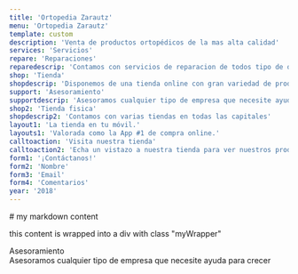 ```yaml
---
title: 'Ortopedia Zarautz'
menu: 'Ortopedia Zarautz'
template: custom
description: 'Venta de productos ortopédicos de la mas alta calidad'
services: 'Servicios'
repare: 'Reparaciones'
reparedescrip: 'Contamos con servicios de reparacion de todos tipo de dispositivo movil'
shop: 'Tienda'
shopdescrip: 'Disponemos de una tienda online con gran variedad de productos'
support: 'Asesoramiento'
supportdescrip: 'Asesoramos cualquier tipo de empresa que necesite ayuda para crecer'
shop2: 'Tienda fisica'
shopdescrip2: 'Contamos con varias tiendas en todas las capitales'
layout1: 'La tienda en tu móvil.'
layouts1: 'Valorada como la App #1 de compra online.'
calltoaction: 'Visita nuestra tienda'
calltoaction2: 'Echa un vistazo a nuestra tienda para ver nuestros productos'
form1: '¡Contáctanos!'
form2: 'Nombre'
form3: 'Email'
form4: 'Comentarios'
year: '2018'
---
```




<div class="myWrapper" markdown="1">
# my markdown content

this content is wrapped into a div with class "myWrapper"
</div>

<div id="asesoramiento"> Asesoramiento </div>
<div id="asesoramiento2">Asesoramos cualquier tipo de empresa que necesite ayuda para crecer</div> 

